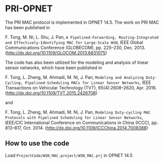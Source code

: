 # PRI-OPNET
The PRI MAC protocol is implemented in OPNET 14.5. The work on PRI MAC has been published in

F. Tong, M. Ni, L. Shu, J. Pan, `A Pipelined-Forwarding, Routing-Integrated and Effectively-Identifying MAC for Large-Scale WSN`, IEEE Global Communications Conference (GLOBECOM), pp. 225–230, Dec. 2013. (http://dx.doi.org/10.1109/GLOCOM.2013.6831075)

The code has also been utilized for the modeling and analysis of linear sensor networks, which have been published in

F. Tong, L. Zheng, M. Ahmadi, M. Ni, J. Pan, `Modeling and Analyzing Duty-Cycling, Pipelined-Scheduling MACs for Linear Sensor Networks`, IEEE Transactions on Vehicular Technology (TVT), 65(4):2608–2620, Apr. 2016. (http://dx.doi.org/10.1109/TVT.2015.2426708)

and 

F. Tong, L. Zheng, M. Ahmadi, M. Ni, J. Pan, `Modeling Duty-cycling MAC Protocols with Pipelined Scheduling for Linear Sensor Networks`, IEEE/CIC International Conference on Communications in China (ICCC), pp. 813–817, Oct. 2014. (http://dx.doi.org/10.1109/ICCChina.2014.7008388)

## How to use the code
Load `ProjectCode/WSN_MAC.project/WSN_MAC.prj` in OPNET 14.5
